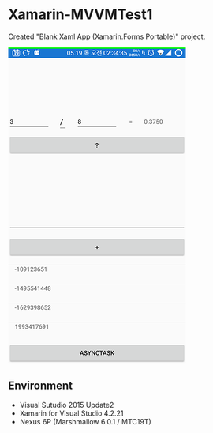 # Xamarin-MVVMTest1
Created "Blank Xaml App (Xamarin.Forms Portable)" project.

![screenshot](https://github.com/PongDang/Xamarin-MVVMTest1/blob/master/screenshot.png?raw=true)

## Environment
  * Visual Sutudio 2015 Update2
  * Xamarin for Visual Studio 4.2.21
  * Nexus 6P (Marshmallow 6.0.1 / MTC19T)
